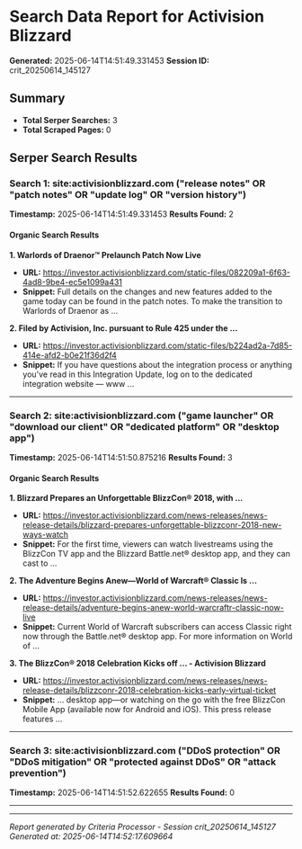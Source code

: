 # Search Data Report for Activision Blizzard
**Generated:** 2025-06-14T14:51:49.331453
**Session ID:** crit_20250614_145127

## Summary
* **Total Serper Searches:** 3
* **Total Scraped Pages:** 0

## Serper Search Results

### Search 1: site:activisionblizzard.com ("release notes" OR "patch notes" OR "update log" OR "version history")
**Timestamp:** 2025-06-14T14:51:49.331453
**Results Found:** 2

#### Organic Search Results
**1. Warlords of Draenor™ Prelaunch Patch Now Live**
* **URL:** https://investor.activisionblizzard.com/static-files/082209a1-6f63-4ad8-9be4-ec5e1099a431
* **Snippet:** Full details on the changes and new features added to the game today can be found in the patch notes. To make the transition to Warlords of Draenor as ...

**2. Filed by Activision, Inc. pursuant to Rule 425 under the ...**
* **URL:** https://investor.activisionblizzard.com/static-files/b224ad2a-7d85-414e-afd2-b0e21f36d2f4
* **Snippet:** If you have questions about the integration process or anything you've read in this Integration Update, log on to the dedicated integration website — www ...

---

### Search 2: site:activisionblizzard.com ("game launcher" OR "download our client" OR "dedicated platform" OR "desktop app")
**Timestamp:** 2025-06-14T14:51:50.875216
**Results Found:** 3

#### Organic Search Results
**1. Blizzard Prepares an Unforgettable BlizzCon® 2018, with ...**
* **URL:** https://investor.activisionblizzard.com/news-releases/news-release-details/blizzard-prepares-unforgettable-blizzconr-2018-new-ways-watch
* **Snippet:** For the first time, viewers can watch livestreams using the BlizzCon TV app and the Blizzard Battle.net® desktop app, and they can cast to ...

**2. The Adventure Begins Anew—World of Warcraft® Classic Is ...**
* **URL:** https://investor.activisionblizzard.com/news-releases/news-release-details/adventure-begins-anew-world-warcraftr-classic-now-live
* **Snippet:** Current World of Warcraft subscribers can access Classic right now through the Battle.net® desktop app. For more information on World of ...

**3. The BlizzCon® 2018 Celebration Kicks off ... - Activision Blizzard**
* **URL:** https://investor.activisionblizzard.com/news-releases/news-release-details/blizzconr-2018-celebration-kicks-early-virtual-ticket
* **Snippet:** ... desktop app—or watching on the go with the free BlizzCon Mobile App (available now for Android and iOS). This press release features ...

---

### Search 3: site:activisionblizzard.com ("DDoS protection" OR "DDoS mitigation" OR "protected against DDoS" OR "attack prevention")
**Timestamp:** 2025-06-14T14:51:52.622655
**Results Found:** 0

---

---
*Report generated by Criteria Processor - Session crit_20250614_145127*
*Generated at: 2025-06-14T14:52:17.609664*